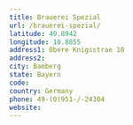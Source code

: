 ```yaml
---
title: Brauerei Spezial
url: /brauerei-spezial/
latitude: 49.8942
longitude: 10.8855
address1: Obere Knigsstrae 10
address2: 
city: Bamberg
state: Bayern
code: 
country: Germany
phone: 49-(0)951-/-24304
website: 
---
```


